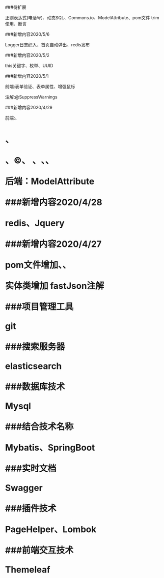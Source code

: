 ###待扩展

正则表达式(电话号)、动态SQL、Commons.io、ModelAttribute、pom文件 trim使用、断言

###新增内容2020/5/6

Logger日志织入、首页自动弹出、redis发布

###新增内容2020/5/2

this关键字、枚举、UUID

###新增内容2020/5/1

前端:表单验证、表单属性、增强鼠标

注解:@SuppressWarnings

###新增内容2020/4/29

前端:<meta>、<h1>、</p>、&copy;、&nbsp;、<img>、<strong>、<a>

后端：ModelAttribute

###新增内容2020/4/28

redis、Jquery

###新增内容2020/4/27

pom文件增加<properties>、<dependencyManagement>、<developers>

实体类增加 fastJson注解

###项目管理工具

git

###搜索服务器

elasticsearch

###数据库技术

Mysql

###结合技术名称

Mybatis、SpringBoot

###实时文档

Swagger

###插件技术

PageHelper、Lombok

###前端交互技术

Themeleaf


